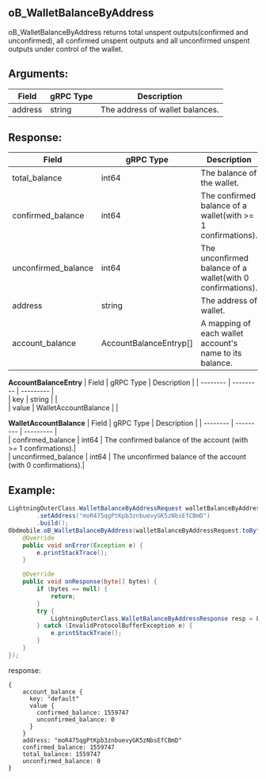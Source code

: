 ## oB_WalletBalanceByAddress

oB_WalletBalanceByAddress returns total unspent outputs(confirmed and unconfirmed), all confirmed unspent outputs and all unconfirmed unspent outputs under control of the wallet.

## Arguments:
| Field		   |	gRPC Type		|	 Description  |
| -------- 	   |	---------       |    ---------    |  
| address	   |	string		    |	 The address of wallet balances.|

## Response:
| Field		         |	gRPC Type		|	   Description    |
| -------- 	         |	---------       |      ---------      |  
| total_balance            |	int64	        |The balance of the wallet.|
| confirmed_balance            |	int64	        |The confirmed balance of a wallet(with >= 1 confirmations).|
| unconfirmed_balance            |	int64	        |The unconfirmed balance of a wallet(with 0 confirmations).|
| address            |	string	        |The address of wallet.|
| account_balance            |	AccountBalanceEntryp[]	        |A mapping of each wallet account's name to its balance.|

**AccountBalanceEntry**
| Field		            |	gRPC Type		    |	 Description  |
| -------- 	            |	---------           |    ---------    |  
| key   |	string	    |    |  
| value     |	WalletAccountBalance	    |    |

**WalletAccountBalance**
| Field		            |	gRPC Type		    |	 Description  |
| -------- 	            |	---------           |    ---------    |  
| confirmed_balance   |	int64	    |  The confirmed balance of the account (with >= 1 confirmations).|  
| unconfirmed_balance     |	int64	    |  The unconfirmed balance of the account (with 0 confirmations).|

## Example:

<!--
java code example
-->

```java
LightningOuterClass.WalletBalanceByAddressRequest walletBalanceByAddressRequest = LightningOuterClass.WalletBalanceByAddressRequest.newBuilder()
        .setAddress("moR475qgPtKpb3znbuevyGK5zNbsEfCBmD")
        .build();
Obdmobile.oB_WalletBalanceByAddress(walletBalanceByAddressRequest.toByteArray(), new Callback() {
    @Override
    public void onError(Exception e) {
        e.printStackTrace();
    }

    @Override
    public void onResponse(byte[] bytes) {
        if (bytes == null) {
            return;
        }
        try {
            LightningOuterClass.WalletBalanceByAddressResponse resp = LightningOuterClass.WalletBalanceByAddressResponse.parseFrom(bytes);
        } catch (InvalidProtocolBufferException e) {
            e.printStackTrace();
        }
    }
});        
```

<!--
The response for the example
-->
response:
```
{
    account_balance {
      key: "default"
      value {
        confirmed_balance: 1559747
        unconfirmed_balance: 0
      }
    }
    address: "moR475qgPtKpb3znbuevyGK5zNbsEfCBmD"
    confirmed_balance: 1559747
    total_balance: 1559747
    unconfirmed_balance: 0
}
```
